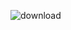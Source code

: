 ![download](https://user-images.githubusercontent.com/117719759/218479602-027f5f39-c0a0-4a24-8518-31a8863a8daa.jpg)
